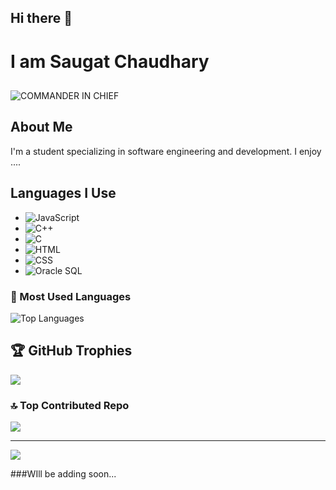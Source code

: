 ## Hi there 👋

<!--
**Saugat-Chaudhary/Saugat-Chaudhary** is a ✨ _special_ ✨ repository because its `README.md` (this file) appears on your GitHub profile.

Here are some ideas to get you started:

- 🔭 I’m currently working on ...
- 🌱 I’m currently learning ...
- 👯 I’m looking to collaborate on ...
- 🤔 I’m looking for help with ...
- 💬 Ask me about ...
- 📫 How to reach me: ...
- 😄 Pronouns: ...
- ⚡ Fun fact: ...
-->
# I am Saugat Chaudhary
##
![COMMANDER IN CHIEF](https://img.shields.io/badge/Commander-⭐⭐⭐⭐⭐-00599C?style=flat&logo=star&logoColor=FFD700)


## About Me
I'm a student specializing in software engineering and development. I enjoy ....

## Languages I Use
- ![JavaScript](https://img.shields.io/badge/JavaScript-yellow?style=for-the-badge&logo=javascript&logoColor=white)
- ![C++](https://img.shields.io/badge/C%2B%2B-00599C?style=for-the-badge&logo=cplusplus&logoColor=white)
- ![C](https://img.shields.io/badge/C-00599C?style=for-the-badge&logo=c&logoColor=white)
- ![HTML](https://img.shields.io/badge/HTML-E34F26?style=for-the-badge&logo=html5&logoColor=white)
- ![CSS](https://img.shields.io/badge/CSS-1572B6?style=for-the-badge&logo=css3&logoColor=white)
- ![Oracle SQL](https://img.shields.io/badge/Oracle%20SQL-F80000?style=for-the-badge&logo=oracle&logoColor=white)

### 🌱 Most Used Languages
![Top Languages](https://github-readme-stats.vercel.app/api/top-langs/?username=Saugat-Chaudhary&layout=compact&theme=radical)

## 🏆 GitHub Trophies
![](https://github-profile-trophy.vercel.app/?username=Saugat-Chaudhary&theme=radical&no-frame=false&no-bg=false&margin-w=4)

### 🔝 Top Contributed Repo
![](https://github-contributor-stats.vercel.app/api?username=Saugat-Chaudhary&limit=5&theme=dark&combine_all_yearly_contributions=true)

---
[![](https://visitcount.itsvg.in/api?id=Saugat-Chaudhary&icon=0&color=0)](https://visitcount.itsvg.in)

###WIll be adding soon...





